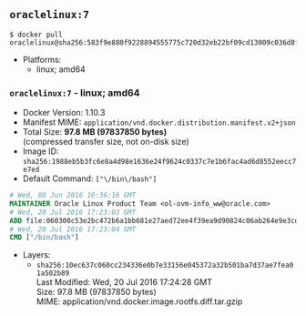 ## `oraclelinux:7`

```console
$ docker pull oraclelinux@sha256:583f9e880f9228894555775c720d32eb22bf09cd13009c036d8f19b3257ccb41
```

-	Platforms:
	-	linux; amd64

### `oraclelinux:7` - linux; amd64

-	Docker Version: 1.10.3
-	Manifest MIME: `application/vnd.docker.distribution.manifest.v2+json`
-	Total Size: **97.8 MB (97837850 bytes)**  
	(compressed transfer size, not on-disk size)
-	Image ID: `sha256:1988eb5b3fc6e8a4d98e1636e24f9624c0337c7e1b6fac4ad6d8552eecc7e7ed`
-	Default Command: `["\/bin\/bash"]`

```dockerfile
# Wed, 08 Jun 2016 16:36:16 GMT
MAINTAINER Oracle Linux Product Team <ol-ovm-info_ww@oracle.com>
# Wed, 20 Jul 2016 17:23:03 GMT
ADD file:060300c53e2bc472b6a1bb681e27aed72ee4f39ea9d90824c06ab264e9e3cdf4 in /
# Wed, 20 Jul 2016 17:23:04 GMT
CMD ["/bin/bash"]
```

-	Layers:
	-	`sha256:10ec637c060cc234336e0b7e33156e045372a32b501ba7d37ae7fea01a502b89`  
		Last Modified: Wed, 20 Jul 2016 17:24:28 GMT  
		Size: 97.8 MB (97837850 bytes)  
		MIME: application/vnd.docker.image.rootfs.diff.tar.gzip
